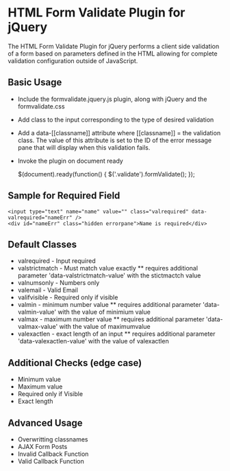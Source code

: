 HTML Form Validate Plugin for jQuery
====================================

The HTML Form Validate Plugin for jQuery performs a client side validation of a form based on parameters defined in the HTML allowing for complete validation configuration outside of JavaScript.

Basic Usage
-----------
* Include the formvalidate.jquery.js plugin, along with jQuery and the formvalidate.css
* Add class to the input corresponding to the type of desired validation
* Add a data-[[classname]] attribute where [[classname]] = the validation class.  The value of this attribute is set to the ID of the error message pane that will display when this validation fails.
* Invoke the plugin on document ready

	$(document).ready(function() {
		$('.validate').formValidate();
	});


Sample for Required Field
-------------------------

	<input type="text" name="name" value="" class="valrequired" data-valrequired="nameErr" />
	<div id="nameErr" class="hidden errorpane">Name is required</div>


Default Classes
------------------
* valrequired  -  Input required
* valstrictmatch   -  Must match value exactly
** requires additional parameter 'data-valstrictmatch-value' with the stictmactch value
* valnumsonly  -  Numbers only
* valemail  -  Valid Email
* valifvisible  -  Required only if visible
* valmin - minimum number value
** requires additional parameter 'data-valmin-value' with the value of minimium value
* valmax - maximum number value
** requires additional parameter 'data-valmax-value' with the value of maximumvalue
* valexactlen - exact length of an input
** requires additional parameter 'data-valexactlen-value' with the value of valexactlen


Additional Checks (edge case)
-----------------------------
* Minimum value
* Maximum value
* Required only if Visible
* Exact length

Advanced Usage
--------------
* Overwritting classnames
* AJAX Form Posts
* Invalid Callback Function
* Valid Callback Function